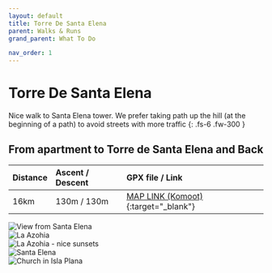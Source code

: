 ```yaml
---
layout: default
title: Torre De Santa Elena
parent: Walks & Runs
grand_parent: What To Do

nav_order: 1
---
```

# Torre De Santa Elena

Nice walk to Santa Elena tower. We prefer taking path up the hill (at the beginning of a path) to avoid streets with more traffic
{: .fs-6 .fw-300 }

## From apartment to Torre de Santa Elena and Back

| Distance  | Ascent / Descent  | GPX file / Link |
|:----------|:------------------|:----------------|
| 16km      | 130m / 130m    | [MAP LINK (Komoot)](https://www.komoot.com/tour/996833198?ref=wtd){:target="_blank"}|

<!-- The expanding image container -->
<div class="container">

  <!-- Expanded image -->
  <img id="expandedImg" style="width:100%">

  <!-- Image text -->
  <div id="imgtext"></div>
</div>


<!-- The grid: four columns -->
<div class="row">
  <div class="column">
    <img src="/_site/assets/images/6F4D0ED2-9420-475A-8C29-7036C35927A9_1_105_c.jpeg" alt="View from Santa Elena" onload="myFunction(this);" onclick="myFunction(this);" >
  </div>
  <div class="column">
    <img src="/_site/assets/images/IMG_4871.jpg" alt="La Azohia" onclick="myFunction(this);">
  </div>
  <div class="column">
    <img src="/_site/assets/images/IMG_4393.jpg" alt="La Azohia - nice sunsets" onclick="myFunction(this);">
  </div>
  <div class="column">
    <img src="/_site/assets/images/IMG_4391.jpg" alt="Santa Elena" onclick="myFunction(this);">
  </div>
  <div class="column">
    <img src="/_site/assets/images/IMG_4849.jpg" alt="Church in Isla Plana" onclick="myFunction(this);">
  </div>

</div>

<script src="{{ '/_site/assets/js/image-gallery.js' | relative_url }}"></script>

